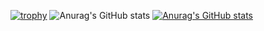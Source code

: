 [![trophy](https://github-profile-trophy.vercel.app/?username=Bayi-Cat&theme=onedark)](https://github.com/ryo-ma/github-profile-trophy)
![Anurag's GitHub stats](https://github-readme-stats.vercel.app/api?username=Bayi-Cat&show_icons=true&theme=radical)
[![Anurag's GitHub stats](https://github-readme-stats.vercel.app/api?username=Bayi-Cat)](https://github.com/anuraghazra/github-readme-stats)
